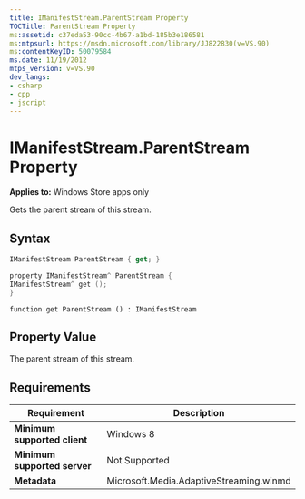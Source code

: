 ```yaml
---
title: IManifestStream.ParentStream Property
TOCTitle: ParentStream Property
ms:assetid: c37eda53-90cc-4b67-a1bd-185b3e186581
ms:mtpsurl: https://msdn.microsoft.com/library/JJ822830(v=VS.90)
ms:contentKeyID: 50079584
ms.date: 11/19/2012
mtps_version: v=VS.90
dev_langs:
- csharp
- cpp
- jscript
---
```


# IManifestStream.ParentStream Property

**Applies to:** Windows Store apps only

Gets the parent stream of this stream.

## Syntax

```csharp
IManifestStream ParentStream { get; }
```

```cpp
property IManifestStream^ ParentStream {
IManifestStream^ get ();
}
```

```jscript
function get ParentStream () : IManifestStream
```

## Property Value

The parent stream of this stream.

## Requirements

|Requirement|Description|
|--- |--- |
|**Minimum supported client**|Windows 8|
|**Minimum supported server**|Not Supported|
|**Metadata**|Microsoft.Media.AdaptiveStreaming.winmd|
